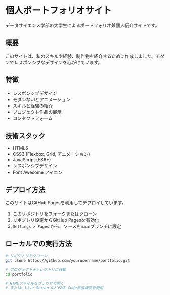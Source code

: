 # 個人ポートフォリオサイト

データサイエンス学部の大学生によるポートフォリオ兼個人紹介サイトです。

## 概要

このサイトは、私のスキルや経験、制作物を紹介するために作成しました。モダンでレスポンシブなデザインを心がけています。

## 特徴

- レスポンシブデザイン
- モダンなUIとアニメーション
- スキルと経験の紹介
- プロジェクト作品の展示
- コンタクトフォーム

## 技術スタック

- HTML5
- CSS3 (Flexbox, Grid, アニメーション)
- JavaScript (ES6+)
- レスポンシブデザイン
- Font Awesome アイコン

## デプロイ方法

このサイトはGitHub Pagesを利用してデプロイしています。

1. このリポジトリをフォークまたはクローン
2. リポジトリ設定からGitHub Pagesを有効化
3. `Settings > Pages` から、ソースを`main`ブランチに設定

## ローカルでの実行方法

```bash
# リポジトリをクローン
git clone https://github.com/yourusername/portfolio.git

# プロジェクトディレクトリに移動
cd portfolio

# HTMLファイルをブラウザで開く
# または、Live ServerなどのVS Code拡張機能を使用